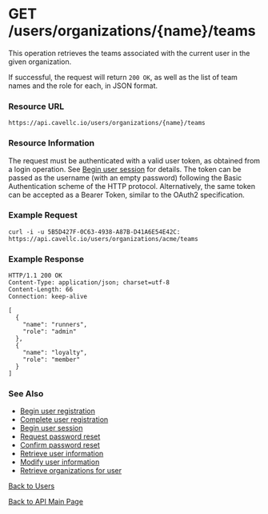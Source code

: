 # GET /users/organizations/{name}/teams

This operation retrieves the teams associated with the current user in the given organization.

If successful, the request will return `200 OK`, as well as the list of team names and the role for each, in JSON format.


### Resource URL

`https://api.cavellc.io/users/organizations/{name}/teams`

### Resource Information

The request must be authenticated with a valid user token, as obtained from a login operation. See [Begin user session](login.md) for details. The token can be passed as the username (with an empty password) following the Basic Authentication scheme of the HTTP protocol. Alternatively, the same token can be accepted as a Bearer Token, similar to the OAuth2 specification.


### Example Request

    curl -i -u 5B5D427F-0C63-4938-A87B-D41A6E54E42C: https://api.cavellc.io/users/organizations/acme/teams


### Example Response

    HTTP/1.1 200 OK
    Content-Type: application/json; charset=utf-8
    Content-Length: 66
    Connection: keep-alive

    [
      {
        "name": "runners",
        "role": "admin"
      },
      {
        "name": "loyalty",
        "role": "member"
      }
    ]
    
### See Also

* [Begin user registration](register.md)
* [Complete user registration](confirm.md)
* [Begin user session](login.md)
* [Request password reset](forgot-password.md)
* [Confirm password reset](reset-password.md)
* [Retrieve user information](get-info.md)
* [Modify user information](patch-info.md)
* [Retrieve organizations for user](get-organizations.md)

[Back to Users](README.md)

[Back to API Main Page](../api.md)
